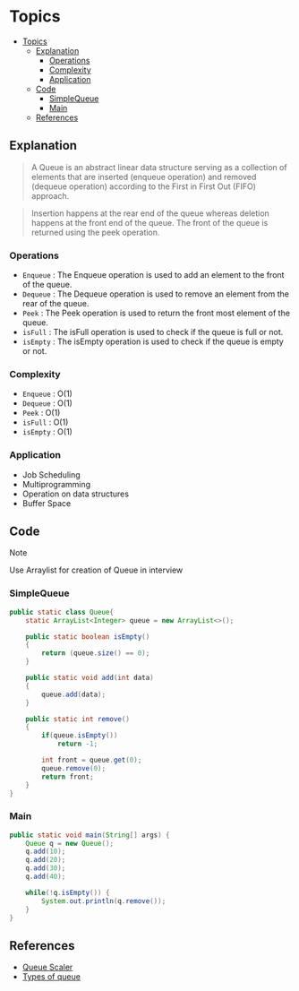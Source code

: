 # Topics
- [Topics](#Topics)
  - [Explanation](#Explanation)
    - [Operations](#Operations)  
    - [Complexity](#Complexity)
    - [Application](#Application)
  - [Code](#Code)
    - [SimpleQueue](#SimpleQueue)
    - [Main](#Main)   
  - [References](#references)

## Explanation

> A Queue is an abstract linear data structure serving as a collection of elements that are inserted (enqueue operation) and removed (dequeue operation) according to the First in First Out (FIFO) approach.

> Insertion happens at the rear end of the queue whereas deletion happens at the front end of the queue. The front of the queue is returned using the peek operation.

### Operations
- `Enqueue` : The Enqueue operation is used to add an element to the front of the queue.
- `Dequeue` : The Dequeue operation is used to remove an element from the rear of the queue.
- `Peek` : The Peek operation is used to return the front most element of the queue.
- `isFull` : The isFull operation is used to check if the queue is full or not.
- `isEmpty` : The isEmpty operation is used to check if the queue is empty or not.

### Complexity
- `Enqueue` : O(1)
- `Dequeue` : O(1)
- `Peek` : O(1)
- `isFull` : O(1)
- `isEmpty` : O(1)

### Application
- Job Scheduling
- Multiprogramming
- Operation on data structures
- Buffer Space

## Code
> [!NOTE]
> Use Arraylist for creation of Queue in interview

### SimpleQueue
```Java
public static class Queue{
    static ArrayList<Integer> queue = new ArrayList<>();

    public static boolean isEmpty()
    {
        return (queue.size() == 0);
    }

    public static void add(int data)
    {
        queue.add(data);
    }

    public static int remove()
    {
        if(queue.isEmpty())
            return -1;

        int front = queue.get(0);
        queue.remove(0);
        return front;
    }
}
```

### Main
```Java
public static void main(String[] args) {
    Queue q = new Queue();
    q.add(10);
    q.add(20);
    q.add(30);
    q.add(40);

    while(!q.isEmpty()) {
        System.out.println(q.remove());
    }
}
```

## References
- [Queue Scaler](https://www.scaler.com/topics/data-structures/queue-in-data-structure/)
- [Types of queue](https://www.scaler.com/topics/types-of-queue-in-data-structure/)

